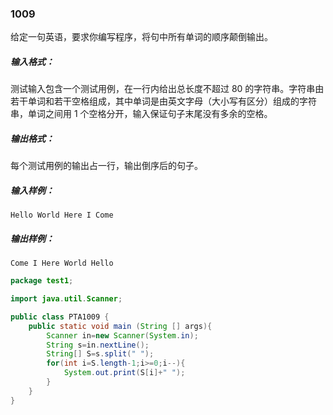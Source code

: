 ### 1009
给定一句英语，要求你编写程序，将句中所有单词的顺序颠倒输出。  
##### 输入格式：  
测试输入包含一个测试用例，在一行内给出总长度不超过 80 的字符串。字符串由若干单词和若干空格组成，其中单词是由英文字母（大小写有区分）组成的字符串，单词之间用 1 个空格分开，输入保证句子末尾没有多余的空格。  
##### 输出格式：  
每个测试用例的输出占一行，输出倒序后的句子。  
##### 输入样例：  
`Hello World Here I Come `
##### 输出样例：  
`Come I Here World Hello`  


```java
package test1;

import java.util.Scanner;

public class PTA1009 {
    public static void main (String [] args){
        Scanner in=new Scanner(System.in);
        String s=in.nextLine();
        String[] S=s.split(" ");
        for(int i=S.length-1;i>=0;i--){
            System.out.print(S[i]+" ");
        }
    }
}
```
